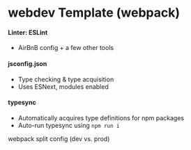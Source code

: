 # webdev Template (webpack)

#### Linter: ESLint

* AirBnB config + a few other tools

#### jsconfig.json

* Type checking & type acquisition
* Uses ESNext, modules enabled

#### typesync

- Automatically acquires type definitions for npm packages
- Auto-run typesync using `npm run i`

webpack split config (dev vs. prod)
